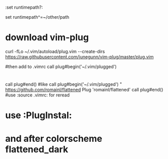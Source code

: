 :set runtimepath?:

set runtimepath^=~/other/path

# download vim-plug
curl -fLo ~/.vim/autoload/plug.vim --create-dirs https://raw.githubusercontent.com/junegunn/vim-plug/master/plug.vim

#then add to .vimrc
call plug#begin('~/.vim/plugged')
#
#
call plug#end()
#like 
call plug#begin('~/.vim/plugged')
" https://github.com/romainl/flattened
Plug 'romainl/flattened'
call plug#end()
#use :source .vimrc: for reread
# use :PlugInstal:
# and after colorscheme flattened_dark

